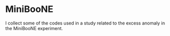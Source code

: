 # MiniBooNE
I collect some of the codes used in a study related to the excess anomaly in the MiniBooNE experiment.
